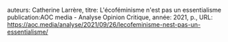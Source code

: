 auteurs: Catherine Larrère, 
titre: L'écoféminisme n'est pas un essentialisme
publication:AOC media - Analyse Opinion Critique, 
année: 2021, 
p.,
URL: https://aoc.media/analyse/2021/09/26/lecofeminisme-nest-pas-un-essentialisme/

